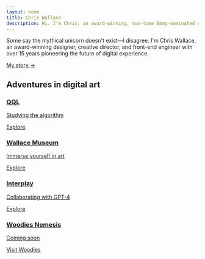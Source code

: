```yaml
---
layout: home
title: Chris Wallace
description: Hi. I'm Chris, an award-winning, two-time Emmy-nominated designer, creative director, and front-end engineer.
---
```


<p class="text-xl md:text-2xl mt-12 mb-6 fade-in-element visible">Some say the mythical unicorn doesn't exist&mdash;I disagree. I'm Chris Wallace, an award-winning designer, creative director, and front-end engineer with over 15 years pioneering the future of digital experience.</p>

<p class="text-xl md:text-2xl mb-16 fade-in-element visible">
  <a href="/bio">My story →</a>
</p>

<h2 class="fade-in-element mb-6">Adventures in digital art</h2>

<div id="bgSwitch" class="card-grid">
  <a class="bg-image-card bottom-right fade-in-element" style="background-image: url('https://ik.imagekit.io/UltraDAO/wallace/qql-card.png?tr=w-100,q-20,bl-6');" href="/art/qql-studying-the-algorithm/">
    <div class="card-text">
      <div>
        <h3>QQL</h3>
        <p>Studying the algorithm</p>
        <div class="cta">Explore</div>
      </div>
    </div>
  </a>
  <a class="bg-image-card top-center dark fade-in-element" style="background-image: url('https://ik.imagekit.io/UltraDAO/wallace/wallace-collection-card-bg.png?tr=w-100,q-20,bl-6');" href="https://wallacemuseum.com" target="_blank">
    <div class="card-text">
      <div>
        <h3>Wallace Museum</h3>
        <p>Immerse yourself in art</p>
        <div class="cta">Explore</div>
      </div>
    </div>
  </a>
  <a class="bg-image-card fade-in-element" style="background-image: url('https://ik.imagekit.io/UltraDAO/wallace/interplay-card.png?tr=w-100,q-20,bl-6');" href="/art/interplay">
    <div class="card-text">
      <div>
        <h3>Interplay</h3>
        <p>Collaborating with GPT-4</p>
        <div class="cta">Explore</div>
      </div>
    </div>
  </a>
  <a class="bg-image-card bottom-center fade-in-element" style="background-image: url('https://ik.imagekit.io/UltraDAO/wallace/nemesis-card.png?tr=w-100,q-20,bl-6');" href="https://woodiesofficial.com" target="_blank">
    <div class="card-text">
      <div>
        <h3>Woodies Nemesis</h3>
        <p>Coming soon</p>
        <div class="cta">Visit Woodies</div>
      </div>
    </div>
  </a>
</div>

